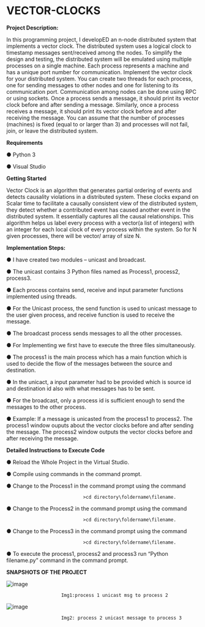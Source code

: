 # VECTOR-CLOCKS

**Project Description:**

In this programming project, I developED an n-node distributed system that implements a vector clock. The distributed system uses a logical clock to timestamp messages sent/received among the nodes. To simplify the design and testing, the distributed system will be emulated using multiple processes on a single machine. Each process represents a machine and has a unique port number for communication.
Implement the vector clock for your distributed system. You can create two threads for each process, one for sending messages to other nodes and one for listening to its communication port. Communication among nodes can be done using RPC or using sockets. Once a process sends a message, it should print its vector clock before and after sending a message. Similarly, once a process receives a message, it should print its vector clock before and after receiving the message. You can assume that the number of processes (machines) is fixed (equal to or larger than 3) and processes will not fail, join, or leave the distributed system.

**Requirements**

● Python 3

● Visual Studio

**Getting Started**

Vector Clock is an algorithm that generates partial ordering of events and detects causality violations in a distributed system. These clocks expand on Scalar time to facilitate a causally consistent view of the distributed system, they detect whether a contributed event has caused another event in the distributed system. It essentially captures all the causal relationships. This algorithm helps us label every process with a vector(a list of integers) with an integer for each local clock of every process within the system. So for N given processes, there will be vector/ array of size N.

**Implementation Steps:**

● I have created two modules – unicast and broadcast.

● The unicast contains 3 Python files named as Process1, process2, process3.

● Each process contains send, receive and input parameter functions implemented using threads.

● For the Unicast process, the send function is used to unicast message to the user given process, and receive function is used to receive the message.

● The broadcast process sends messages to all the other processes.

● For Implementing we first have to execute the three files simultaneously.

● The process1 is the main process which has a main function which is used to decide the flow of the messages between the source and destination.

● In the unicact, a input parameter had to be provided which is source id and destination id also with what messages has to be sent.

● For the broadcast, only a process id is sufficient enough to send the messages to the other process.

● Example: If a message is unicasted from the process1 to process2. The process1 window ouputs about the vector clocks before and after sending the message. The process2 window outputs the vector clocks before and after receiving the message.

**Detailed Instructions to Execute Code**

● Reload the Whole Project in the Virtual Studio.

● Compile using commands in the command prompt.

● Change to the Process1 in the command prompt using the command

                                >cd directory\foldername\filename.

● Change to the Process2 in the command prompt using the command

                                >cd directory\foldername\filename.

● Change to the Process3 in the command prompt using the command

                                >cd directory\foldername\filename.

● To execute the process1, process2 and process3 run “Python filename.py” command in the command prompt.

**SNAPSHOTS OF THE PROJECT**

![image](https://github.com/Prathima5/VECTOR-CLOCKS/assets/154850398/4ea15d14-3b0c-4670-bf19-26b64c79b10b)

                        Img1:process 1 unicast msg to process 2

![image](https://github.com/Prathima5/VECTOR-CLOCKS/assets/154850398/677c8f86-b9da-437d-8201-c9417dc7d229)

                        Img2: process 2 unicast message to process 3
